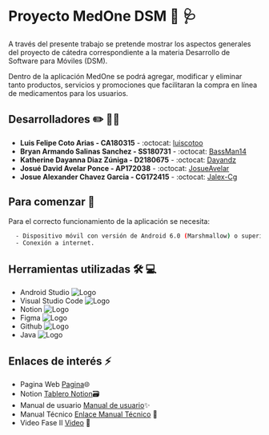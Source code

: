 # Proyecto MedOne DSM 📱 🩺
A través del presente trabajo se pretende mostrar los aspectos generales del proyecto de cátedra correspondiente a la
materia Desarrollo de Software para Móviles (DSM). 

Dentro de la aplicación MedOne se podrá agregar, modificar y eliminar tanto productos, servicios y promociones que facilitaran la compra en línea de medicamentos para los usuarios. 

## Desarrolladores :pencil2: :technologist:
* **Luis Felipe Coto Arias - CA180315** - :octocat: [luiscotoo](https://github.com/luiscotoo)
* **Bryan Armando Salinas Sanchez - SS180731** - :octocat: [BassMan14](https://github.com/BassMan14)
* **Katherine Dayanna Diaz Zúniga - D2180675** - :octocat: [Dayandz](https://github.com/Dayandz)
* **Josué David Avelar Ponce - AP172038** - :octocat: [JosueAvelar](https://github.com/JosueAvelar)
* **Josue Alexander Chavez Garcia - CG172415** - :octocat: [Jalex-Cg](https://github.com/Jalex-Cg)

## Para comenzar 🚨 

Para el correcto funcionamiento de la aplicación se necesita: 

```bash
  - Dispositivo móvil con versión de Android 6.0 (Marshmallow) o superior.
  - Conexión a internet.
```
## Herramientas utilizadas :hammer_and_wrench: :computer:
 - Android Studio 
 ![Logo](https://upload.wikimedia.org/wikipedia/commons/thumb/9/92/Android_Studio_Trademark.svg/1280px-Android_Studio_Trademark.svg.png)
 - Visual Studio Code
 ![Logo](https://sobrebits.com/wp-content/uploads/2018/10/Visual-Studio-Code-para-PowerShell.png)
 - Notion 
 ![Logo](https://upload.wikimedia.org/wikipedia/commons/4/45/Notion_app_logo.png?20200221181224)
 - Figma
 ![Logo](https://vectorlogoseek.com/wp-content/uploads/2020/06/figma-vector-logo.png)
 - Github 
 ![Logo](https://logos-marcas.com/wp-content/uploads/2020/11/GitHub-Logo.png)
 - Java 
 ![Logo](https://1000marcas.net/wp-content/uploads/2020/11/Java-logo.png)

## Enlaces de interés :zap:
* Pagina Web [Pagina](https://nifty-lalande-d9f589.netlify.app)🌐
* Notion [Tablero Notion](https://www.notion.so/8d66fd2dc5264b4fb29d4208a552a88f?v=a44eb700a99d4c87ba0533ba64cbaf41)🗃️
* Manual de usuario [Manual de usuario](https://www.canva.com/design/DAEvFseDvbA/7mUBC2TSOpr_8DoMGZy2Jg/view?utm_content=DAEvFseDvbA&utm_campaign=designshare&utm_medium=link2&utm_source=sharebutton#1)✨
* Manual Técnico [Enlace Manual Técnico](https://www.canva.com/design/DAEvAzRkKxM/0ETV8GJ_IikOAW5mvWK53w/view?utm_content=DAEvAzRkKxM&utm_campaign=designshare&utm_medium=link2&utm_source=sharebutton) 👷
* Video Fase II [Video](https://drive.google.com/file/d/1mURNVNpwgNN95YU212GyiACnb-kdUmBE/view) :movie_camera:
